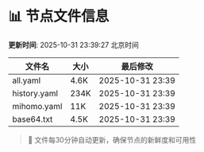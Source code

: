 # 📊 节点文件信息

**更新时间**: 2025-10-31 23:39:27 北京时间

| 文件名 | 大小 | 最后修改 |
|--------|------|----------|
| all.yaml | 4.6K | 2025-10-31 23:39 |
| history.yaml | 234K | 2025-10-31 23:39 |
| mihomo.yaml | 11K | 2025-10-31 23:39 |
| base64.txt | 4.5K | 2025-10-31 23:39 |

> 🔄 文件每30分钟自动更新，确保节点的新鲜度和可用性
